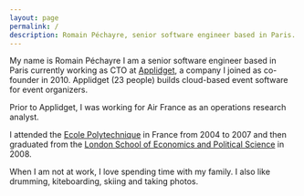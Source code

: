 ```yaml
---
layout: page
permalink: /
description: Romain Péchayre, senior software engineer based in Paris. Currently working as CTO at Applidget.
---
```


My name is Romain Péchayre I am a senior software engineer based in Paris currently working as CTO at [Applidget](http://applidget.com), a company I joined as co-founder in 2010. Applidget (23 people) builds cloud-based event software for event organizers.

Prior to Applidget, I was working for Air France as an operations research analyst. 

I attended the [Ecole Polytechnique](http://www.polytechnique.edu/) in France from 2004 to 2007 and then graduated from the [London School of Economics and Political Science](http://www.lse.ac.uk/home.aspx) in 2008.

When I am not at work, I love spending time with my family. I also like drumming, kiteboarding, skiing and taking photos.
